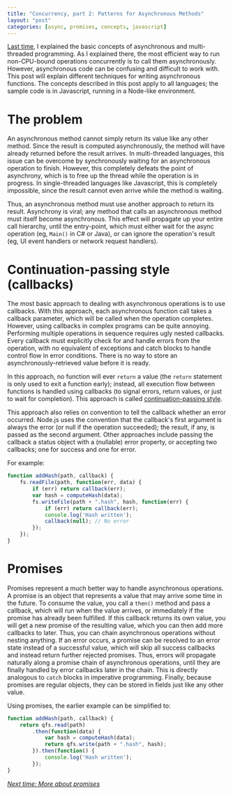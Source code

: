 ```yaml
---
title: "Concurrency, part 2: Patterns for Asynchronous Methods"
layout: "post"
categories: [async, promises, concepts, javascript]
---
```


[Last time](/2014-12-23/parallelism-async-threading-explained), I explained the basic concepts of asynchronous and multi-threaded programming.  As I explained there, the most efficient way to run non-CPU-bound operations concurrently is to call them asynchronously.  However, asynchronous code can be confusing and difficult to work with.  This post will explain different techniques for writing asynchronous functions.  The concepts described in this post apply to all languages; the sample code is in Javascript, running in a Node-like environment.

# The problem
An asynchronous method cannot simply return its value like any other method.  Since the result is computed asynchronously, the method will have already returned before the result arrives.  In multi-threaded languages, this issue can be overcome by synchronously waiting for an asynchronous operation to finish.  However, this completely defeats the point of asynchrony, which is to free up the thread while the operation is in progress.  In single-threaded languages like Javascript, this is completely impossible, since the result cannot even arrive while the method is waiting.

Thus, an asynchronous method must use another approach to return its result.  Asynchrony is viral; any method that calls an asynchronous method must itself become asynchronous.  This effect will propagate up your entire call hierarchy, until the entry-point, which must either wait for the async operation (eg, `Main()` in C# or Java), or can ignore the operation's result (eg, UI event handlers or network request handlers).

# Continuation-passing style (callbacks)
The most basic approach to dealing with asynchronous operations is to use callbacks.  With this approach, each asynchronous function call takes a callback parameter, which will be called when the operation completes.  However, using callbacks in complex programs can be quite annoying.  Performing multiple operations in sequence requires ugly nested callbacks.  Every callback must explicitly check for and handle errors from the operation, with no equivalent of exceptions and catch blocks to handle control flow in error conditions.  There is no way to store an asynchronously-retrieved value before it is ready.

In this approach, no function will ever `return` a value (the `return` statement is only used to exit a function early); instead, all execution flow between functions is handled using callbacks (to signal errors, return values, or just to wait for completion).  This approach is called [continuation-passing style](http://en.wikipedia.org/wiki/Continuation-passing_style).

This approach also relies on convention to tell the callback whether an error occurred.  Node.js uses the convention that the callback's first argument is always the error (or null if the operation succeeded); the result, if any, is passed as the second argument.  Other approaches include passing the callback a status object with a (nullable) error property, or accepting two callbacks; one for success and one for error.

For example:

```js
function addHash(path, callback) {
	fs.readFile(path, function(err, data) {
		if (err) return callback(err);
		var hash = computeHash(data);
		fs.writeFile(path + ".hash", hash, function(err) {
			if (err) return callback(err);
			console.log('Hash written');
			callback(null);	// No error
		});
	});
}
```

# Promises
Promises represent a much better way to handle asynchronous operations.  A promise is an object that represents a value that may arrive some time in the future.  To consume the value, you call a `then()` method and pass a callback, which will run when the value arrives, or immediately if the promise has already been fulfilled.  If this callback returns its own value, you will get a new promise of the resulting value, which you can then add more callbacks to later.  Thus, you can chain asynchronous operations without nesting anything.  If an error occurs, a promise can be resolved to an error state instead of a successful value, which will skip all success callbacks and instead return further rejected promises.  Thus, errors will propagate naturally along a promise chain of asynchronous operations, until they are finally handled by error callbacks later in the chain.  This is directly analogous to `catch` blocks in imperative programming.  Finally, because promises are regular objects, they can be stored in fields just like any other value.

Using promises, the earlier example can be simplified to:

```js
function addHash(path, callback) {
	return qfs.read(path)
		.then(function(data) {
			var hash = computeHash(data);
			return qfs.write(path + ".hash", hash);
		}).then(function() {
			console.log('Hash written');
		});
}
```

[_Next time: More about promises_](/2015-01-05/introducing-promises)